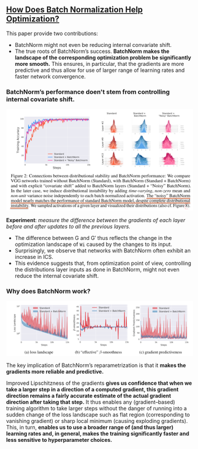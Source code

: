## [How Does Batch Normalization Help Optimization?](https://arxiv.org/pdf/1805.11604.pdf)
This paper provide two contributions:
- BatchNorm might not even be reducing internal convariate shift.
- The true roots of BatchNorm’s success. **BatchNorm makes the landscape of the corresponding optimization problem be significantly more smooth.** This ensures, in particular, that the gradients are more predictive and thus allow for use of larger range of learning rates and faster network convergence.

### BatchNorm’s performance doen't stem from controlling internal covariate shift.

![](../assets/bn-noise.png)

**Experiment**: *measure the difference between the gradients of each layer before and after updates to all the previous layers.*
- The difference between G and G′ thus reflects the change in the optimization landscape of `Wi` caused by the changes to its input.
- Surprisingly, we observe that networks with BatchNorm often exhibit an increase in ICS.
- This evidence suggests that, from optimization point of view, controlling the distributions layer inputs as done in BatchNorm, might not even reduce the internal covariate shift.

### Why does BatchNorm work?
![](../assets/bn-smooth.png)

The key implication of BatchNorm’s reparametrization is that it **makes the gradients more reliable and predictive.**

Improved Lipschitzness of the gradients **gives us confidence that when we take a larger step in a direction of a computed gradient, this gradient direction remains a fairly accurate estimate of the actual gradient direction after taking that step.** It thus enables any (gradient–based) training algorithm to take larger steps without the danger of running into a sudden change of the loss landscape such as flat region (corresponding to vanishing gradient) or sharp local minimum (causing exploding gradients). This, in turn, **enables us to use a broader range of (and thus larger) learning rates and, in general, makes the training significantly faster and less sensitive to hyperparameter choices.**
